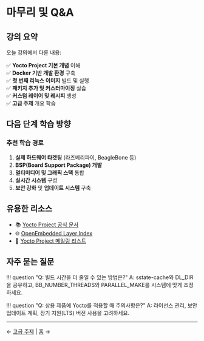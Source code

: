 # 마무리 및 Q&A

## 강의 요약

오늘 강의에서 다룬 내용:

✅ **Yocto Project 기본 개념** 이해  
✅ **Docker 기반 개발 환경** 구축  
✅ **첫 번째 리눅스 이미지** 빌드 및 실행  
✅ **패키지 추가 및 커스터마이징** 실습  
✅ **커스텀 레이어 및 레시피** 생성  
✅ **고급 주제** 개요 학습  

## 다음 단계 학습 방향

### 추천 학습 경로

1. **실제 하드웨어 타겟팅** (라즈베리파이, BeagleBone 등)
2. **BSP(Board Support Package) 개발**
3. **멀티미디어 및 그래픽 스택** 통합
4. **실시간 시스템** 구성
5. **보안 강화** 및 **업데이트 시스템** 구축

## 유용한 리소스

- 📚 [Yocto Project 공식 문서](https://docs.yoctoproject.org/)
- 🌐 [OpenEmbedded Layer Index](https://layers.openembedded.org/)
- 💬 [Yocto Project 메일링 리스트](https://lists.yoctoproject.org/)

## 자주 묻는 질문

!!! question "Q: 빌드 시간을 더 줄일 수 있는 방법은?"
    A: sstate-cache와 DL_DIR을 공유하고, BB_NUMBER_THREADS와 PARALLEL_MAKE를 시스템에 맞게 조정하세요.

!!! question "Q: 상용 제품에 Yocto를 적용할 때 주의사항은?"
    A: 라이선스 관리, 보안 업데이트 계획, 장기 지원(LTS) 버전 사용을 고려하세요.

---

← [고급 주제](advanced.md) | [홈](../index.md) → 